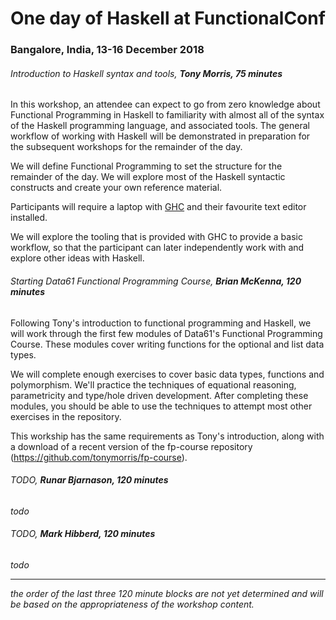 # One day of Haskell at FunctionalConf

### Bangalore, India, 13-16 December 2018

###### Introduction to Haskell syntax and tools, **Tony Morris, 75 minutes**

In this workshop, an attendee can expect to go from zero knowledge about Functional Programming in Haskell to familiarity with almost all of the syntax of the Haskell programming language, and associated tools. The general workflow of working with Haskell will be demonstrated in preparation for the subsequent workshops for the remainder of the day.

We will define Functional Programming to set the structure for the remainder of the day. We will explore most of the Haskell syntactic constructs and create your own reference material.

Participants will require a laptop with [GHC](http://haskell.org/ghc) and their favourite text editor installed.

We will explore the tooling that is provided with GHC to provide a basic workflow, so that the participant can later independently work with and explore other ideas with Haskell.

###### Starting Data61 Functional Programming Course, **Brian McKenna, 120 minutes**

Following Tony's introduction to functional programming and Haskell, we will work through the first few modules of Data61's Functional Programming Course. These modules cover writing functions for the optional and list data types.

We will complete enough exercises to cover basic data types, functions and polymorphism. We'll practice the techniques of equational reasoning, parametricity and type/hole driven development. After completing these modules, you should be able to use the techniques to attempt most other exercises in the repository.

This workship has the same requirements as Tony's introduction, along with a download of a recent version of the fp-course repository (https://github.com/tonymorris/fp-course).

###### *TODO*, **Runar Bjarnason, 120 minutes**

*todo*

###### *TODO*, **Mark Hibberd, 120 minutes**

*todo*

----

*the order of the last three 120 minute blocks are not yet determined and will be based on the appropriateness of the workshop content.*
